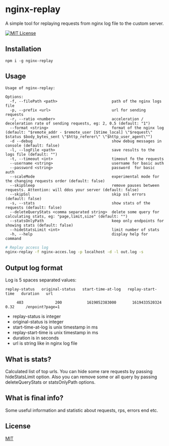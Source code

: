 # nginx-replay
A simple tool for replaying requests from nginx log file to the custom server.

[![MIT License][license-image]][license-url]

## Installation

```
npm i -g nginx-replay
```

## Usage

```
Usage of nginx-replay:

Options:
  -f, --filePath <path>                        path of the nginx logs file
  -p, --prefix <url>                           url for sending requests
  -r, --ratio <number>                         acceleration / deceleration rate of sending requests, eg: 2, 0.5 (default: "1")
  --format <string>                            format of the nginx log (default: "$remote_addr - $remote_user [$time_local] \"$request\" $status $body_bytes_sent \"$http_referer\" \"$http_user_agent\"")
  -d --debug                                   show debug messages in console (default: false)
  -l, --logFile <path>                         save results to the logs file (default: "")
  -t, --timeout <int>                          timeout fo the requests
  --username <string>                          username for basic auth
  --password <string>                          password  for basic auth
  --scaleMode                                  experimental mode for the changing requests order (default: false)
  --skipSleep                                  remove pauses between requests. Attention: will ddos your server (default: false)
  --skipSsl                                    skip ssl errors (default: false)
  -s, --stats                                  show stats of the requests (default: false)
  --deleteQueryStats <comma separated string>  delete some query for calculating stats, eg: "page,limit,size" (default: "")
  --statsOnlyPath                              keep only endpoints for showing stats (default: false)
  --hideStatsLimit <int>                       limit number of stats
  -h, --help                                   display help for command

```

```bash
# Replay access log
nginx-replay -f nginx-acces.log -p localhost -d -l out.log -s
```

## Output log format

Log is 5 spaces separated values:
```
replay-status   original-status   start-time-at-log   replay-start-time   duration   url

     403              200           1619052383000       1619433520324       0.32     /enpoint?page=1
```

* replay-status is integer
* original-status is integer
* start-time-at-log is unix timestamp in ms
* replay-start-time is unix timestamp in ms
* duration is in seconds
* url is string like in nginx log file

## What is stats?

Calculated list of top urls. You can hide some rare requests by passing hideStatsLimit option.
Also you can remove some or all query by passing deleteQueryStats or statsOnlyPath options.

## What is final info?

Some useful information and statistic about requests, rps, errors end etc.

## License

[MIT](LICENSE)

[license-url]: LICENSE

[license-image]: https://img.shields.io/github/license/mashape/apistatus.svg

[capture]: capture.png
